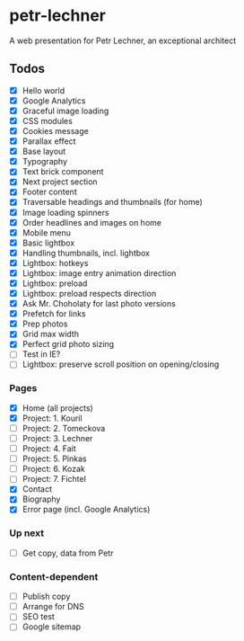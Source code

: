 # petr-lechner
A web presentation for Petr Lechner, an exceptional architect

## Todos

- [x] Hello world
- [x] Google Analytics
- [x] Graceful image loading
- [x] CSS modules
- [x] Cookies message
- [x] Parallax effect
- [x] Base layout
- [x] Typography
- [x] Text brick component
- [x] Next project section
- [x] Footer content
- [x] Traversable headings and thumbnails (for home)
- [x] Image loading spinners
- [x] Order headlines and images on home
- [x] Mobile menu
- [x] Basic lightbox
- [x] Handling thumbnails, incl. lightbox
- [x] Lightbox: hotkeys
- [x] Lightbox: image entry animation direction
- [x] Lightbox: preload
- [x] Lightbox: preload respects direction
- [x] Ask Mr. Choholaty for last photo versions
- [x] Prefetch for links
- [x] Prep photos
- [x] Grid max width
- [x] Perfect grid photo sizing
- [ ] Test in IE?
- [ ] Lightbox: preserve scroll position on opening/closing

### Pages

- [x] Home (all projects)
- [x] Project: 1. Kouril
- [ ] Project: 2. Tomeckova
- [ ] Project: 3. Lechner
- [ ] Project: 4. Fait
- [ ] Project: 5. Pinkas
- [ ] Project: 6. Kozak
- [ ] Project: 7. Fichtel
- [x] Contact
- [x] Biography
- [x] Error page (incl. Google Analytics)

### Up next

- [ ] Get copy, data from Petr

### Content-dependent

- [ ] Publish copy
- [ ] Arrange for DNS
- [ ] SEO test
- [ ] Google sitemap
